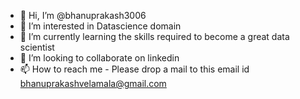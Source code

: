 - 👋 Hi, I’m @bhanuprakash3006
- 👀 I’m interested in Datascience domain 
- 🌱 I’m currently learning the skills required to become a great data scientist 
- 💞️ I’m looking to collaborate on linkedin 
- 📫 How to reach me - Please drop a mail to this email id bhanuprakashvelamala@gmail.com

<!---
bhanuprakash3006/bhanuprakash3006 is a ✨ special ✨ repository because its `README.md` (this file) appears on your GitHub profile.
You can click the Preview link to take a look at your changes.
--->
